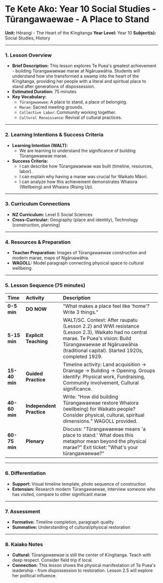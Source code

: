 # Te Kete Ako: Year 10 Social Studies - Tūrangawaewae - A Place to Stand

**Unit:** Hērangi - The Heart of the Kīngitanga
**Year Level:** Year 10
**Subject(s):** Social Studies, History

---

### 1. Lesson Overview

*   **Brief Description:** This lesson explores Te Puea's greatest achievement - building Tūrangawaewae marae at Ngāruawāhia. Students will understand how she transformed a swamp into the heart of the Kīngitanga, providing her people with a literal and spiritual place to stand after generations of dispossession.
*   **Estimated Duration:** 75 minutes
*   **Key Vocabulary:**
    *   `Tūrangawaewae`: A place to stand, a place of belonging.
    *   `Marae`: Sacred meeting grounds.
    *   `Collective Labor`: Community working together.
    *   `Cultural Renaissance`: Revival of cultural practices.

---

### 2. Learning Intentions & Success Criteria

*   **Learning Intention (WALT):**
    *   We are learning to understand the significance of building Tūrangawaewae marae.
*   **Success Criteria:**
    *   I can describe how Tūrangawaewae was built (timeline, resources, labor).
    *   I can explain why having a marae was crucial for Waikato Māori.
    *   I can analyze how this achievement demonstrates Whaiora (Wellbeing) and Whaiara (Rising Up).

---

### 3. Curriculum Connections

*   **NZ Curriculum:** Level 5 Social Sciences
*   **Cross-Curricular:** Geography (place and identity), Technology (construction, planning)

---

### 4. Resources & Preparation

*   **Teacher Preparation:** Images of Tūrangawaewae construction and modern marae, maps of Ngāruawāhia.
*   **WAGOLL:** Model paragraph connecting physical space to cultural wellbeing.

---

### 5. Lesson Sequence (75 minutes)

| **Time** | **Activity** | **Description** |
| :--- | :--- | :--- |
| **0-5 min** | **DO NOW** | "What makes a place feel like 'home'? Write 3 things." |
| **5-15 min** | **Explicit Teaching** | WALT/SC. Context: After raupatu (Lesson 2.2) and WWI resistance (Lesson 2.3), Waikato had no central marae. Te Puea's vision: Build Tūrangawaewae at Ngāruawāhia (traditional capital). Started 1920s, completed 1929. |
| **15-40 min** | **Guided Practice** | Timeline activity: Land acquisition → Drainage → Building → Opening. Groups identify: Physical work, Fundraising, Community involvement, Cultural significance. |
| **40-60 min** | **Independent Practice** | Write: "How did building Tūrangawaewae restore Whaiora (wellbeing) for Waikato people? Consider physical, cultural, spiritual dimensions." WAGOLL provided. |
| **60-75 min** | **Plenary** | Discuss: "Tūrangawaewae means 'a place to stand.' What does this metaphor mean beyond the physical marae?" Exit ticket: "What's your tūrangawaewae?" |

---

### 6. Differentiation

*   **Support:** Visual timeline template, photo sequence of construction
*   **Extension:** Research modern Tūrangawaewae, interview someone who has visited, compare to other significant marae

---

### 7. Assessment

*   **Formative:** Timeline completion, paragraph quality
*   **Summative:** Understanding of cultural/physical restoration

---

### 8. Kaiako Notes

*   **Cultural:** Tūrangawaewae is still the center of Kīngitanga. Teach with deep respect. Consider field trip if local.
*   **Connection:** This lesson shows the physical manifestation of Te Puea's leadership - from dispossession to restoration. Lesson 2.5 will explore her political influence.

